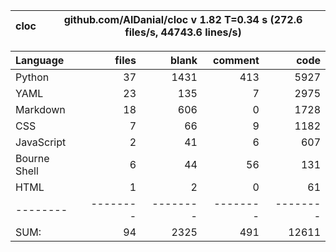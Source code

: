 cloc|github.com/AlDanial/cloc v 1.82  T=0.34 s (272.6 files/s, 44743.6 lines/s)
--- | ---

Language|files|blank|comment|code
:-------|-------:|-------:|-------:|-------:
Python|37|1431|413|5927
YAML|23|135|7|2975
Markdown|18|606|0|1728
CSS|7|66|9|1182
JavaScript|2|41|6|607
Bourne Shell|6|44|56|131
HTML|1|2|0|61
--------|--------|--------|--------|--------
SUM:|94|2325|491|12611
